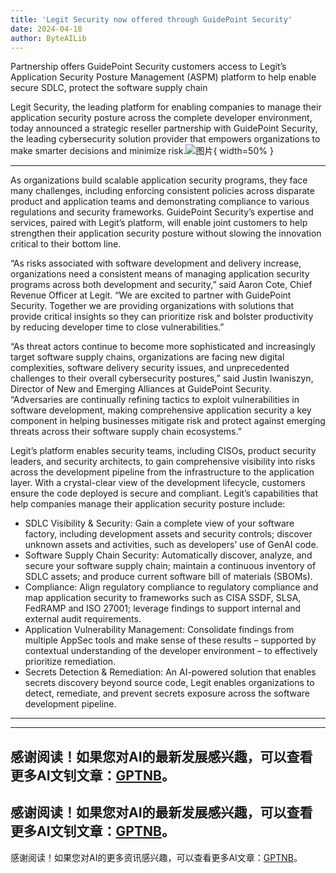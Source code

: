 ```yaml
---
title: 'Legit Security now offered through GuidePoint Security'
date: 2024-04-18
author: ByteAILib
---
```


Partnership offers GuidePoint Security customers access to Legit’s Application Security Posture Management (ASPM) platform to help enable secure SDLC, protect the software supply chain

Legit Security, the leading platform for enabling companies to manage their application security posture across the complete developer environment, today announced a strategic reseller partnership with GuidePoint Security, the leading cybersecurity solution provider that empowers organizations to make smarter decisions and minimize risk.![图片](https://ai-techpark.com/wp-content/uploads/2020/06/Buyer-Guide-500x281-1.jpg){ width=50% }

---


As organizations build scalable application security programs, they face many challenges, including enforcing consistent policies across disparate product and application teams and demonstrating compliance to various regulations and security frameworks. GuidePoint Security’s expertise and services, paired with Legit’s platform, will enable joint customers to help strengthen their application security posture without slowing the innovation critical to their bottom line.

“As risks associated with software development and delivery increase, organizations need a consistent means of managing application security programs across both development and security,” said Aaron Cote, Chief Revenue Officer at Legit. “We are excited to partner with GuidePoint Security. Together we are providing organizations with solutions that provide critical insights so they can prioritize risk and bolster productivity by reducing developer time to close vulnerabilities.”

“As threat actors continue to become more sophisticated and increasingly target software supply chains, organizations are facing new digital complexities, software delivery security issues, and unprecedented challenges to their overall cybersecurity postures,” said Justin Iwaniszyn, Director of New and Emerging Alliances at GuidePoint Security. “Adversaries are continually refining tactics to exploit vulnerabilities in software development, making comprehensive application security a key component in helping businesses mitigate risk and protect against emerging threats across their software supply chain ecosystems.”

Legit’s platform enables security teams, including CISOs, product security leaders, and security architects, to gain comprehensive visibility into risks across the development pipeline from the infrastructure to the application layer. With a crystal-clear view of the development lifecycle, customers ensure the code deployed is secure and compliant. Legit’s capabilities that help companies manage their application security posture include:

- SDLC Visibility & Security: Gain a complete view of your software factory, including development assets and security controls; discover unknown assets and activities, such as developers’ use of GenAI code.
- Software Supply Chain Security: Automatically discover, analyze, and secure your software supply chain; maintain a continuous inventory of SDLC assets; and produce current software bill of materials (SBOMs).
- Compliance: Align regulatory compliance to regulatory compliance and map application security to frameworks such as CISA SSDF, SLSA, FedRAMP and ISO 27001; leverage findings to support internal and external audit requirements.
- Application Vulnerability Management: Consolidate findings from multiple AppSec tools and make sense of these results – supported by contextual understanding of the developer environment – to effectively prioritize remediation.
- Secrets Detection & Remediation: An AI-powered solution that enables secrets discovery beyond source code, Legit enables organizations to detect, remediate, and prevent secrets exposure across the software development pipeline.
---

---
感谢阅读！如果您对AI的最新发展感兴趣，可以查看更多AI文钊文章：[GPTNB](https://gptnb.com)。
---
感谢阅读！如果您对AI的最新发展感兴趣，可以查看更多AI文钊文章：[GPTNB](https://gptnb.com)。
---
感谢阅读！如果您对AI的更多资讯感兴趣，可以查看更多AI文章：[GPTNB](https://gptnb.com)。